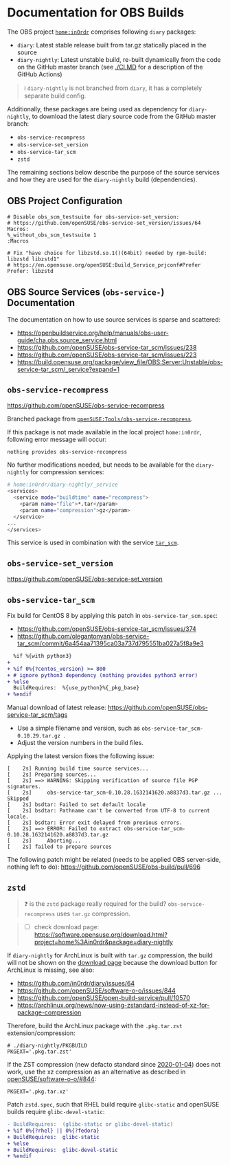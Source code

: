 # Documentation for OBS Builds

The OBS project [`home:in0rdr`](https://build.opensuse.org/project/show/home:in0rdr) comprises following `diary` packages:
* `diary`: Latest stable release built from tar.gz statically placed in the source
* `diary-nightly`: Latest unstable build, re-built dynamically from the code on the GitHub master branch (see [./CI.MD](./CI.MD) for a description of the GitHub Actions)

> ℹ️ `diary-nightly` is not branched from `diary`, it has a completely separate build config.

Additionally, these packages are being used as dependency for `diary-nightly`, to download the latest diary source code from the GitHub master branch:
* `obs-service-recompress`
* `obs-service-set_version`
* `obs-service-tar_scm`
* `zstd`

The remaining sections below describe the purpose of the source services and how they are used for the `diary-nightly` build (dependencies).

## OBS Project Configuration

```
# Disable obs_scm_testsuite for obs-service-set_version:
# https://github.com/openSUSE/obs-service-set_version/issues/64
Macros:
%_without_obs_scm_testsuite 1
:Macros

# Fix "have choice for libzstd.so.1()(64bit) needed by rpm-build: libzstd libzstd1"
# https://en.opensuse.org/openSUSE:Build_Service_prjconf#Prefer
Prefer: libzstd
```

## OBS Source Services (`obs-service-`) Documentation

The documentation on how to use source services is sparse and scattered:

* https://openbuildservice.org/help/manuals/obs-user-guide/cha.obs.source_service.html
* https://github.com/openSUSE/obs-service-tar_scm/issues/238
* https://github.com/openSUSE/obs-service-tar_scm/issues/223
* https://build.opensuse.org/package/view_file/OBS:Server:Unstable/obs-service-tar_scm/_service?expand=1


## `obs-service-recompress`

https://github.com/openSUSE/obs-service-recompress

Branched package from [`openSUSE:Tools/obs-service-recompress`](https://build.opensuse.org/package/show/openSUSE:Tools/obs-service-recompress).

If this package is not made available in the local project `home:in0rdr`, following error message will occur:
```
nothing provides obs-service-recompress
```

No further modifications needed, but needs to be available for the `diary-nightly` for compression services:
```bash
# home:in0rdr/diary-nightly/_service
<services>
  <service mode="buildtime" name="recompress">
    <param name="file">*.tar</param>
    <param name="compression">gz</param>
  </service>
...
</services>
```

This service is used in combination with the service [`tar_scm`](https://github.com/openSUSE/obs-service-tar_scm).

## `obs-service-set_version`

https://github.com/openSUSE/obs-service-set_version

## `obs-service-tar_scm`

Fix build for CentOS 8 by applying this patch in `obs-service-tar_scm.spec`:
* https://github.com/openSUSE/obs-service-tar_scm/issues/374
* https://github.com/olegantonyan/obs-service-tar_scm/commit/6a454aa71395ca03a737d795551ba027a5f8a9e3

```diff
  %if %{with python3}
+
+ %if 0%{?centos_version} >= 800
+ # ignore python3 dependency (nothing provides python3 error)
+ %else
  BuildRequires:  %{use_python}%{_pkg_base}
+ %endif
```

Manual download of latest release:
https://github.com/openSUSE/obs-service-tar_scm/tags

* Use a simple filename and version, such as `obs-service-tar_scm-0.10.29.tar.gz `.
* Adjust the version numbers in the build files.

Applying the latest version fixes the following issue:
```
[    2s] Running build time source services...
[    2s] Preparing sources...
[    2s] ==> WARNING: Skipping verification of source file PGP signatures.
[    2s]     obs-service-tar_scm-0.10.28.1632141620.a8837d3.tar.gz ... Skipped
[    2s] bsdtar: Failed to set default locale
[    2s] bsdtar: Pathname can't be converted from UTF-8 to current locale.
[    2s] bsdtar: Error exit delayed from previous errors.
[    2s] ==> ERROR: Failed to extract obs-service-tar_scm-0.10.28.1632141620.a8837d3.tar.gz
[    2s]     Aborting...
[    2s] failed to prepare sources
```

The following patch might be related (needs to be applied OBS server-side, nothing left to do):
https://github.com/openSUSE/obs-build/pull/696

## `zstd`
> ❓ is the `zstd` package really required for the build? `obs-service-recompress` uses `tar.gz` compression.

> - [ ] check download page: https://software.opensuse.org/download.html?project=home%3Ain0rdr&package=diary-nightly

If `diary-nightly` for ArchLinux is built with `tar.gz` compression, the build will not be shown on the [download page](https://software.opensuse.org//download.html?project=home%3Ain0rdr&package=diary-nightly) because the download button for ArchLinux is missing, see also:
* https://github.com/in0rdr/diary/issues/64
* https://github.com/openSUSE/software-o-o/issues/844
* https://github.com/openSUSE/open-build-service/pull/10570
* https://archlinux.org/news/now-using-zstandard-instead-of-xz-for-package-compression

Therefore, build the ArchLinux package with the `.pkg.tar.zst` extension/compression:

```
# ./diary-nightly/PKGBUILD
PKGEXT='.pkg.tar.zst'
```

If the ZST compression (new defacto standard since [2020-01-04](https://archlinux.org/news/now-using-zstandard-instead-of-xz-for-package-compression)) does not work, use the xz compression as an alternative as described in [openSUSE/software-o-o/#844](https://github.com/openSUSE/software-o-o/issues/844):

```
PKGEXT='.pkg.tar.xz'
```

Patch `zstd.spec`, such that RHEL build require `glibc-static` and openSUSE builds require `glibc-devel-static`:
```diff
- BuildRequires:  (glibc-static or glibc-devel-static)
+ %if 0%{?rhel} || 0%{?fedora}
+ BuildRequires:  glibc-static
+ %else
+ BuildRequires:  glibc-devel-static
+ %endif
```